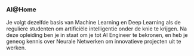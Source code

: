 ### AI@Home
Je volgt dezelfde basis van Machine Learning en Deep Learning als de reguliere studenten om artificiële intelligentie onder de knie te krijgen. Na deze opleiding ben je in staat om je tot AI Engineer te bekronen, en heb je geneog kennis over Neurale Netwerken om innovatieve projecten uit te werken.